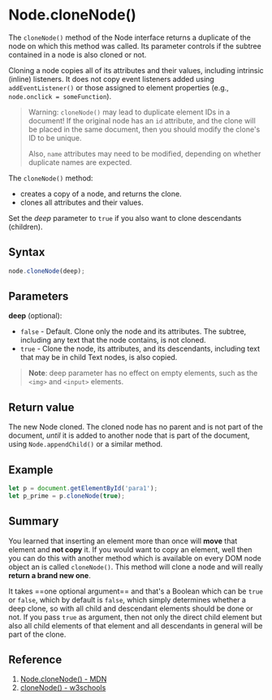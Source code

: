# Node.cloneNode()

The `cloneNode()` method of the Node interface returns a duplicate of the node on which this method was called. Its parameter controls if the subtree contained in a node is also cloned or not.

Cloning a node copies all of its attributes and their values, including intrinsic (inline) listeners. It does not copy event listeners added using `addEventListener()` or those assigned to element properties (e.g., `node.onclick = someFunction`).

> Warning: `cloneNode()` may lead to duplicate element IDs in a document! If the original node has an `id` attribute, and the clone will be placed in the same document, then you should modify the clone's ID to be unique.
>
> Also, `name` attributes may need to be modified, depending on whether duplicate names are expected.

The `cloneNode()` method:

- creates a copy of a node, and returns the clone.
- clones all attributes and their values.

Set the _deep_ parameter to `true` if you also want to clone descendants (children).

## Syntax

```js
node.cloneNode(deep);
```

## Parameters

**deep** (optional):

- `false` - Default. Clone only the node and its attributes. The subtree, including any text that the node contains, is not cloned.
- `true` - Clone the node, its attributes, and its descendants, including text that may be in child Text nodes, is also copied.

> **Note**: deep parameter has no effect on empty elements, such as the `<img>` and `<input>` elements.

## Return value

The new Node cloned. The cloned node has no parent and is not part of the document, _until_ it is added to another node that is part of the document, using `Node.appendChild()` or a similar method.

## Example

```js
let p = document.getElementById('para1');
let p_prime = p.cloneNode(true);
```



## Summary

You learned that inserting an element more than once will **move** that element and **not copy** it.  If you would want to copy an element, well then you can do this with another method which is available on every DOM node object an is called `cloneNode()`. This method will clone a node and will really **return a brand new one**.

It takes ==one optional argument== and that's a Boolean which can be `true` or `false`, which by default is `false`, which simply determines whether a deep clone, so with all child and descendant elements should be done or not. If you pass `true` as argument, then not only the direct child element but also all child elements of that element and all descendants in general will be part of the clone.

## Reference

1. [Node.cloneNode() - MDN](https://developer.mozilla.org/en-US/docs/Web/API/Node/cloneNode)
2. [cloneNode() - w3schools](https://www.w3schools.com/Jsref/met_node_clonenode.asp)

